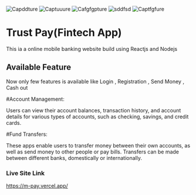 

![Capddture](https://github.com/MasudRana15924/fintech-frontend/assets/125243201/ab0d1665-3b97-44cf-8755-d06c62555732)  ![Captuuure](https://github.com/MasudRana15924/fintech-frontend/assets/125243201/3deba6af-f541-4935-9ef5-5011a5056e96)
![Cafgfgpture](https://github.com/MasudRana15924/fintech-frontend/assets/125243201/bd2dc660-b13c-4dbc-b150-3f833b604b41)  ![sddfsd](https://github.com/MasudRana15924/fintech-frontend/assets/125243201/1b2a144d-ce1d-4487-8377-f76223c8351a)
![Captfgfure](https://github.com/MasudRana15924/fintech-frontend/assets/125243201/868381da-80c8-404f-9c91-9ced355bef21)


# Trust Pay(Fintech App)

This ia a online mobile banking website  build using Reactjs and Nodejs 

## Available Feature 
Now only few features is available like Login , Registration , Send Money , Cash out 

#Account Management: 

Users can view their account balances, transaction history, and account details for various types of accounts, such as checking, savings, and credit cards.

#Fund Transfers:

These apps enable users to transfer money between their own accounts, as well as send money to other people or pay bills. Transfers can be made between different banks, domestically or internationally.

### Live Site Link 

https://m-pay.vercel.app/
